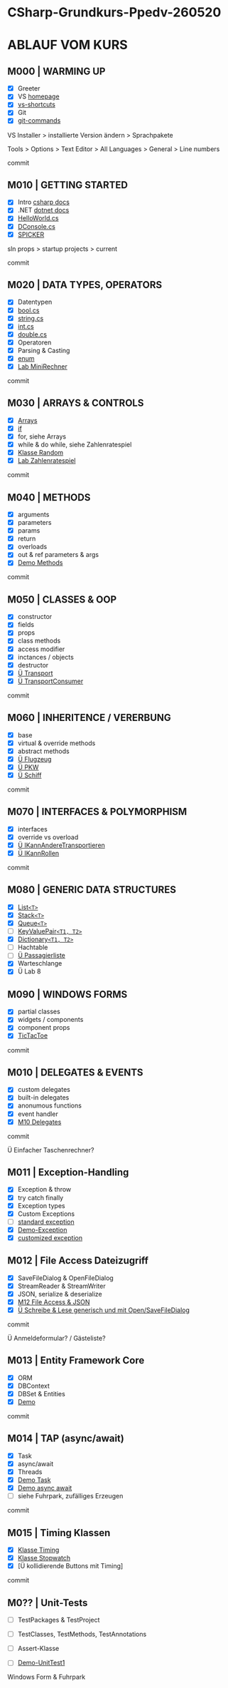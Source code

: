 ﻿# CSharp-Grundkurs-Ppedv-260520

# ABLAUF VOM KURS

## M000 | WARMING UP

- [x] Greeter
- [x] VS [homepage](https://visualstudio.microsoft.com/de/)
- [x] [vs-shortcuts](VS-SHORTCUTS.md)
- [x] Git
- [x] [git-commands](GIT-COMMANDS.md)

VS Installer > installierte Version ändern > Sprachpakete

Tools > Options > Text Editor > All Languages > General > Line numbers

commit

## M010 | GETTING STARTED

- [x] Intro [csharp docs](https://docs.microsoft.com/de-de/dotnet/csharp/)
- [x] .NET [dotnet docs](https://docs.microsoft.com/de-de/dotnet/api/?view=netframework-4.8)
- [x] [HelloWorld.cs](M01HelloWorld/HelloWorld.cs)
- [x] [DConsole.cs](M01Demo-Console/DConsole.cs)
- [x] [SPICKER](CSHARP-CHEATSHEET.md)

sln props > startup projects > current

commit

## M020 | DATA TYPES, OPERATORS

- [x] Datentypen
- [x] [bool.cs](M02Demo-bool/Dbool.cs)
- [x] [string.cs](M02Demo-string/Dstring.cs)
- [x] [int.cs](M02Demo-int/Dint.cs)
- [x] [double.cs](M02Demo-double/Ddouble.cs)
- [x] Operatoren
- [x] Parsing & Casting
- [x] [enum](M02Demo-enum/Denum.cs)
- [x] [Lab MiniRechner](M02Lab-MiniRechner/MiniRechner.cs)

commit

## M030 | ARRAYS & CONTROLS

- [x] [Arrays](M03ArrayNControls/MyArray.cs)
- [x] [if](M03ArrayNControls/MyIf.cs)
- [x] for, siehe Arrays
- [x] while & do while, siehe Zahlenratespiel
- [x] [Klasse Random](M03ArrayNControls/MyRandom.cs)
- [x] [Lab Zahlenratespiel](M03Lab-Zahlenratespiel/Zahlenraten.cs)

commit

## M040 | METHODS

- [x] arguments
- [x] parameters
- [x] params
- [x] return
- [x] overloads
- [x] out & ref parameters & args
- [x] [Demo Methods](M04Demo-Methods/DMethods.cs)

commit

## M050 | CLASSES & OOP

- [x] constructor
- [x] fields
- [x] props
- [x] class methods
- [x] access modifier
- [x] inctances / objects
- [x] destructor
- [x] [Ü Transport](/M5Fuhrpark/Transport.cs)
- [x] [Ü TransportConsumer](/M5Fuhrpark/FuhrparkApp.cs)

commit

## M060 | INHERITENCE / VERERBUNG

- [x] base
- [x] virtual & override methods
- [x] abstract methods
- [x] [Ü Flugzeug](M05Lab-Fuhrpark/Flugzeug.cs)
- [x] [Ü PKW](M05Lab-Fuhrpark/PKW.cs)
- [x] [Ü Schiff](M05Lab-Fuhrpark/Schiff.cs)

commit

## M070 | INTERFACES & POLYMORPHISM

- [x] interfaces
- [x] override vs overload
- [x] [Ü IKannAndereTransportieren](M05Lab-Fuhrpark/IKannAndereTransportieren.cs)
- [x] [Ü IKannRollen](M05Lab-Fuhrpark/IRollbar.cs)

commit

## M080 | GENERIC DATA STRUCTURES

- [x] [List`<T>`](/M8GenericDataStructures/MyList.cs)
- [x] [Stack`<T>`](/M8GenericDataStructures/MyStack.cs)
- [x] [Queue`<T>`](/M8GenericDataStructures/MyQueue.cs)
- [ ] [KeyValuePair`<T1, T2>`](/M8GenericDataStructures/MyKeyValuePair.cs)
- [x] [Dictionary`<T1, T2>`](/M8GenericDataStructures/MyDictionary.cs)
- [ ] Hachtable
- [ ] [Ü Passagierliste](/M5Fuhrpark/FuhrparkApp.cs)
- [x] Warteschlange
- [x] Ü Lab 8 

## M090 | WINDOWS FORMS

- [x] partial classes
- [x] widgets / components
- [x] component props
- [x] [TicTacToe](M09Demo-WinForms/Program.cs)

commit      

## M010 | DELEGATES & EVENTS

- [x] custom delegates
- [x] built-in delegates
- [x] anonumous functions
- [x] event handler
- [x] [M10 Delegates](M10Demo-Delegates/Program.cs)

commit 

Ü Einfacher Taschenrechner?

## M011 | Exception-Handling​

- [x] Exception & throw
- [x] try catch finally
- [x] Exception types
- [x] Custom Exceptions
- [ ] [standard exception](https://docs.microsoft.com/de-de/dotnet/standard/design-guidelines/using-standard-exception-types)
- [x] [Demo-Exception](M08GenericDataStructures/MyList.cs)
- [x] [customized exception](M08GenericDataStructures/ItemDoesNotExist.cs)

## M012 | File Access Dateizugriff​

- [x] SaveFileDialog & OpenFileDialog
- [x] StreamReader & StreamWriter
- [x] JSON, serialize & deserialize 
- [x] [M12 File Access & JSON](M12Demo-FileAccess/Program.cs)
- [x] [Ü Schreibe & Lese generisch und mit Open/SaveFileDialog]()

commit 

Ü Anmeldeformular? / Gästeliste?

## M013 | Entity Framework Core

- [x] ORM
- [x] DBContext
- [x] DBSet & Entities
- [x] [Demo ](M13Demo-EntityFramework/EFDbContext.cs)

commit      

## M014 | TAP (async/await)

- [x] Task
- [x] async/await
- [x] Threads
- [x] [Demo Task](M14Demo-AsyncAwait/MyTask.cs)
- [x] [Demo async await](M14Demo-AsyncAwait/Program.cs)
- [ ] siehe Fuhrpark, zufälliges Erzeugen

commit

## M015 | Timing Klassen

- [x] [Klasse Timing](M15Demo-Timing/Form1.cs#Timer)
- [x] [Klasse Stopwatch](M15Demo-Timing/Form1.cs#Stopwatch)
- [x] [Ü kollidierende Buttons mit Timing]

commit
 
## M0?? | Unit-Tests

- [ ] TestPackages & TestProject
- [ ] TestClasses, TestMethods, TestAnnotations
- [ ] Assert-Klasse
- [ ] [Demo-UnitTest1](/Demo-UnitTests/UnitTest1.cs)



Windows Form & Fuhrpark

